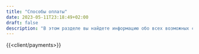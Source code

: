 ```yaml
---
title: "Способы оплаты"
date: 2023-05-11T23:18:49+02:00
draft: false
description: "В этом разделе вы найдете информацию обо всех возможных способах оплаты услуг дата-центра Датахата. Принимаем оплату по картам, ЕРИП, безналичные платежи"
---
```


{{<client/payments>}}

